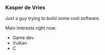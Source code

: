 ### Kasper de Vries

Just a guy trying to build some cool software.

Main interests right now:
 - Game dev
 - Vulkan
 - C
